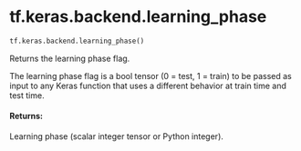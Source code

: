 <div itemscope itemtype="http://developers.google.com/ReferenceObject">
<meta itemprop="name" content="tf.keras.backend.learning_phase" />
<meta itemprop="path" content="Stable" />
</div>

# tf.keras.backend.learning_phase

``` python
tf.keras.backend.learning_phase()
```

Returns the learning phase flag.

The learning phase flag is a bool tensor (0 = test, 1 = train)
to be passed as input to any Keras function
that uses a different behavior at train time and test time.

#### Returns:

Learning phase (scalar integer tensor or Python integer).